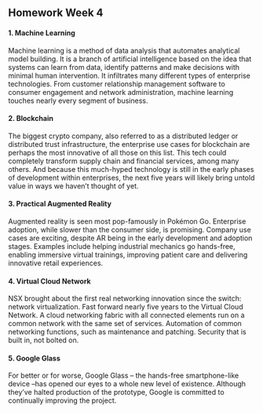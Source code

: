## Homework Week 4
#### 1. Machine Learning
Machine learning is a method of data analysis that automates analytical model building. It is a branch of artificial intelligence based on the idea that systems can learn from data, identify patterns and make decisions with minimal human intervention. It infiltrates many different types of enterprise technologies. From customer relationship management software to consumer engagement and network administration, machine learning touches nearly every segment of business.
#### 2. Blockchain
The biggest crypto company, also referred to as a distributed ledger or distributed trust infrastructure, the enterprise use cases for blockchain are perhaps the most innovative of all those on this list. This tech could completely transform supply chain and financial services, among many others. And because this much-hyped technology is still in the early phases of development within enterprises, the next five years will likely bring untold value in ways we haven’t thought of yet.
#### 3. Practical Augmented Reality
Augmented reality is seen most pop-famously in Pokémon Go. Enterprise adoption, while slower than the consumer side, is promising. Company use cases are exciting, despite AR being in the early development and adoption stages. Examples include helping industrial mechanics go hands-free, enabling immersive virtual trainings, improving patient care and delivering innovative retail experiences.
#### 4. Virtual Cloud Network
 NSX brought about the first real networking innovation since the switch: network virtualization. Fast forward nearly five years to the Virtual Cloud Network. A cloud networking fabric with all connected elements run on a common network with the same set of services.
Automation of common networking functions, such as maintenance and patching.
Security that is built in, not bolted on.
#### 5. Google Glass
For better or for worse, Google Glass – the hands-free smartphone-like device –has opened our eyes to a whole new level of existence. Although they’ve halted production of the prototype, Google is committed to continually improving the project.
